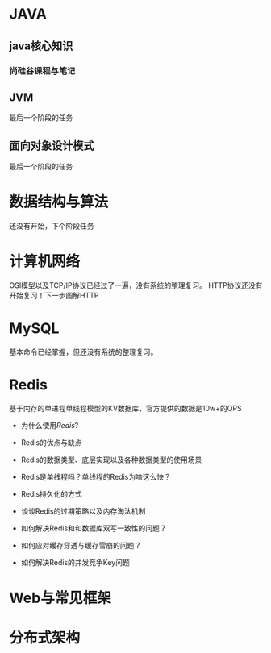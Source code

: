 # JAVA

## java核心知识

### 尚硅谷课程与笔记



## JVM
最后一个阶段的任务
## 面向对象设计模式
最后一个阶段的任务


# 数据结构与算法
还没有开始，下个阶段任务


# 计算机网络
OSI模型以及TCP/IP协议已经过了一遍，没有系统的整理复习。
HTTP协议还没有开始复习！下一步图解HTTP


# MySQL
基本命令已经掌握，但还没有系统的整理复习。

# Redis

基于内存的单进程单线程模型的KV数据库，官方提供的数据是10w+的QPS

- 为什么使用*Redis*?


- Redis的优点与缺点


- Redis的数据类型、底层实现以及各种数据类型的使用场景


- Redis是单线程吗？单线程的Redis为啥这么快？


- Redis持久化的方式


- 谈谈Redis的过期策略以及内存淘汰机制


- 如何解决Redis和和数据库双写一致性的问题？


- 如何应对缓存穿透与缓存雪崩的问题？


- 如何解决Redis的并发竞争Key问题


# Web与常见框架



# 分布式架构



